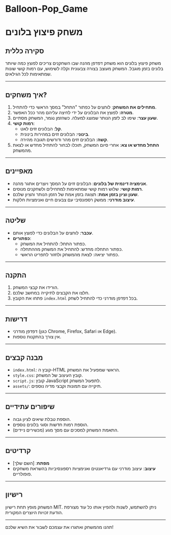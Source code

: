 # Balloon-Pop_Game
# משחק פיצוץ בלונים

## סקירה כללית
משחק פיצוץ בלונים הוא משחק דפדפן מהנה שבו השחקנים צריכים לפוצץ כמה שיותר בלונים בזמן מוגבל. המשחק מעוצב בצורה צבעונית וקלה לשימוש, עם רמות קושי שונות שמתאימות לכל הגילאים.

---

## איך משחקים?
1. **מתחילים את המשחק**: לוחצים על כפתור "התחל" במסך הראשי כדי להתחיל.
2. **מטרה**: לפוצץ את הבלונים על ידי לחיצה עליהם מהר ככל האפשר.
3. **שעון עצר**: שימו לב לזמן הנותר שמוצג למעלה. כשהזמן נגמר, המשחק מסתיים.
4. **רמות קושי**:
    - **קל**: הבלונים זזים לאט.
    - **בינוני**: הבלונים זזים במהירות בינונית.
    - **קשה**: הבלונים זזים מהר ודורשים תגובה מהירה.
5. **התחל מחדש או צא**: אחרי סיום המשחק, תוכלו לבחור להתחיל מחדש או לצאת מהמשחק.

---

## מאפיינים
- **אנימציה דינמית של בלונים**: הבלונים זזים על המסך ויוצרים אתגר מהנה.
- **רמות קושי**: שלוש רמות קושי שמתאימות למתחילים ולשחקנים מנוסים.
- **שעון וציון בזמן אמת**: תצוגה בזמן אמת של הזמן הנותר והציון שלכם.
- **עיצוב מודרני**: ממשק רספונסיבי עם צבעים חיים ואנימציות חלקות.

---

## שליטה
- **עכבר**: לוחצים על הבלונים כדי לפוצץ אותם.
- **כפתורים**:
    - כפתור התחל: להתחיל את המשחק.
    - כפתור התחלה מחדש: להתחיל את המשחק מההתחלה.
    - כפתור יציאה: לצאת מהמשחק ולחזור לתפריט הראשי.

---

## התקנה
1. הורידו את קבצי המשחק.
2. חלצו את הקבצים לתיקייה במחשב שלכם.
3. פתחו את הקובץ `index.html` בכל דפדפן מודרני כדי להתחיל לשחק.

---

## דרישות
- דפדפן מודרני (כגון Chrome, Firefox, Safari או Edge).
- אין צורך בהתקנות נוספות.

---

## מבנה קבצים
- `index.html`: קובץ ה-HTML הראשי שמפעיל את המשחק.
- `style.css`: קובץ העיצוב של המשחק.
- `script.js`: קובץ JavaScript לתפעול המשחק.
- `assets/`: תיקייה עם תמונות וקבצי מדיה נוספים.

---

## שיפורים עתידיים
- הוספת טבלת שיאים לציון גבוה.
- הוספת רמות חדשות וסוגי בלונים נוספים.
- התאמת המשחק למסכים עם מסך מגע (מכשירים ניידים).

---

## קרדיטים
- **מפתח**: [השם שלך]
- **עיצוב**: עיצוב מודרני עם גרדיאנטים ואנימציות רספונסיביות בהשראת משחקים פופולריים.

---

## רישיון
המשחק מופץ תחת רישיון MIT. ניתן להשתמש, לשנות ולהפיץ אותו כל עוד מצורפת הודעת זכויות היוצרים המקורית.

---

תהנו מהמשחק ואתגרו את עצמכם לשבור את השיא שלכם!

